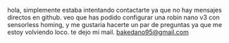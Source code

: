 hola, simplemente estaba intentando contactarte ya que no hay mensajes directos en github.
veo que has podido configurar una robin nano v3 con sensorless homing, y me gustaria hacerte un par de preguntas ya que me estoy volviendo loco. te dejo mi mail. bakedano95@gmail.com
